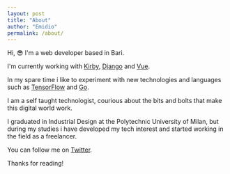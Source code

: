```yaml
---
layout: post
title: "About"
author: "Emidio"
permalink: /about/
---
```


Hi, 😎
I'm a web developer based in Bari.

I'm currently working with [Kirby](http://getkirby.com), [Django](https://www.djangoproject.com/) and [Vue](https://vuejs.org/).

In my spare time i like to experiment with new technologies and languages such as [TensorFlow](https://www.tensorflow.org/) and [Go](https://golang.org/).

I am a self taught technologist, courious about the bits and bolts that make this digital world work.

I graduated in Industrial Design at the Polytechnic University of Milan, but during my studies i have developed my tech interest and started working in the field as a freelancer.

You can follow me on [Twitter](https://twitter.com/emidiotorre).

Thanks for reading!
